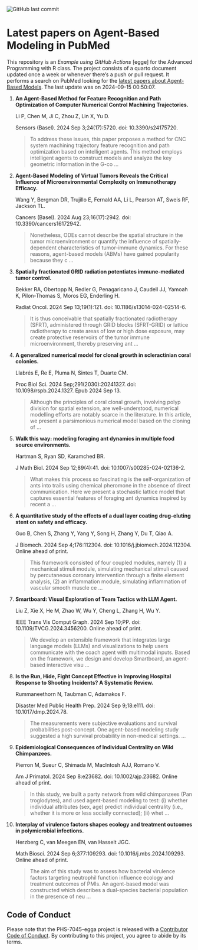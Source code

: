 ![GitHub last
commit](https://img.shields.io/github/last-commit/UofUEpiBio/PHS-7045-egga.png)

# Latest papers on Agent-Based Modeling in PubMed

This repository is an *Example using GitHub Actions* \[egge\] for the
Advanced Programming with R class. The project consists of a quarto
document updated once a week or whenever there’s a push or pull request.
It performs a search on PubMed looking for the <a
href="https://pubmed.ncbi.nlm.nih.gov/?term=agent-based+model&amp;sort=date"
target="_blank">latest papers about Agent-Based Models</a>. The last
update was on 2024-09-15 00:50:07.

<div class="cell">

</div>

1.  **An Agent-Based Method for Feature Recognition and Path
    Optimization of Computer Numerical Control Machining Trajectories.**

    Li P, Chen M, Ji C, Zhou Z, Lin X, Yu D.

    Sensors (Basel). 2024 Sep 3;24(17):5720. doi: 10.3390/s24175720.

    > To address these issues, this paper proposes a method for CNC
    > system machining trajectory feature recognition and path
    > optimization based on intelligent agents. This method employs
    > intelligent agents to construct models and analyze the key
    > geometric information in the G-co …

2.  **Agent-Based Modeling of Virtual Tumors Reveals the Critical
    Influence of Microenvironmental Complexity on Immunotherapy
    Efficacy.**

    Wang Y, Bergman DR, Trujillo E, Fernald AA, Li L, Pearson AT, Sweis
    RF, Jackson TL.

    Cancers (Basel). 2024 Aug 23;16(17):2942. doi:
    10.3390/cancers16172942.

    > Nonetheless, ODEs cannot describe the spatial structure in the
    > tumor microenvironment or quantify the influence of
    > spatially-dependent characteristics of tumor-immune dynamics. For
    > these reasons, agent-based models (ABMs) have gained popularity
    > because they c …

3.  **Spatially fractionated GRID radiation potentiates immune-mediated
    tumor control.**

    Bekker RA, Obertopp N, Redler G, Penagaricano J, Caudell JJ, Yamoah
    K, Pilon-Thomas S, Moros EG, Enderling H.

    Radiat Oncol. 2024 Sep 13;19(1):121. doi:
    10.1186/s13014-024-02514-6.

    > It is thus conceivable that spatially fractionated radiotherapy
    > (SFRT), administered through GRID blocks (SFRT-GRID) or lattice
    > radiotherapy to create areas of low or high dose exposure, may
    > create protective reservoirs of the tumor immune microenvironment,
    > thereby preserving ant …

4.  **A generalized numerical model for clonal growth in scleractinian
    coral colonies.**

    Llabrés E, Re E, Pluma N, Sintes T, Duarte CM.

    Proc Biol Sci. 2024 Sep;291(2030):20241327. doi:
    10.1098/rspb.2024.1327. Epub 2024 Sep 13.

    > Although the principles of coral clonal growth, involving polyp
    > division for spatial extension, are well-understood, numerical
    > modelling efforts are notably scarce in the literature. In this
    > article, we present a parsimonious numerical model based on the
    > cloning of …

5.  **Walk this way: modeling foraging ant dynamics in multiple food
    source environments.**

    Hartman S, Ryan SD, Karamched BR.

    J Math Biol. 2024 Sep 12;89(4):41. doi: 10.1007/s00285-024-02136-2.

    > What makes this process so fascinating is the self-organization of
    > ants into trails using chemical pheromone in the absence of direct
    > communication. Here we present a stochastic lattice model that
    > captures essential features of foraging ant dynamics inspired by
    > recent a …

6.  **A quantitative study of the effects of a dual layer coating
    drug-eluting stent on safety and efficacy.**

    Guo B, Chen S, Zhang Y, Yang Y, Song H, Zhang Y, Du T, Qiao A.

    J Biomech. 2024 Sep 4;176:112304. doi:
    10.1016/j.jbiomech.2024.112304. Online ahead of print.

    > This framework consisted of four coupled modules, namely (1) a
    > mechanical stimuli module, simulating mechanical stimuli caused by
    > percutaneous coronary intervention through a finite element
    > analysis, (2) an inflammation module, simulating inflammation of
    > vascular smooth muscle ce …

7.  **Smartboard: Visual Exploration of Team Tactics with LLM Agent.**

    Liu Z, Xie X, He M, Zhao W, Wu Y, Cheng L, Zhang H, Wu Y.

    IEEE Trans Vis Comput Graph. 2024 Sep 10;PP. doi:
    10.1109/TVCG.2024.3456200. Online ahead of print.

    > We develop an extensible framework that integrates large language
    > models (LLMs) and visualizations to help users communicate with
    > the coach agent with multimodal inputs. Based on the framework, we
    > design and develop Smartboard, an agent-based interactive visu …

8.  **Is the Run, Hide, Fight Concept Effective in Improving Hospital
    Response to Shooting Incidents? A Systematic Review.**

    Rummaneethorn N, Taubman C, Adamakos F.

    Disaster Med Public Health Prep. 2024 Sep 9;18:e111. doi:
    10.1017/dmp.2024.78.

    > The measurements were subjective evaluations and survival
    > probabilities post-concept. One agent-based modeling study
    > suggested a high survival probability in non-medical settings. …

9.  **Epidemiological Consequences of Individual Centrality on Wild
    Chimpanzees.**

    Pierron M, Sueur C, Shimada M, MacIntosh AJJ, Romano V.

    Am J Primatol. 2024 Sep 8:e23682. doi: 10.1002/ajp.23682. Online
    ahead of print.

    > In this study, we built a party network from wild chimpanzees (Pan
    > troglodytes), and used agent-based modeling to test: (i) whether
    > individual attributes (sex, age) predict individual centrality
    > (i.e., whether it is more or less socially connected); (ii) whet …

10. **Interplay of virulence factors shapes ecology and treatment
    outcomes in polymicrobial infections.**

    Herzberg C, van Meegen EN, van Hasselt JGC.

    Math Biosci. 2024 Sep 6;377:109293. doi: 10.1016/j.mbs.2024.109293.
    Online ahead of print.

    > The aim of this study was to assess how bacterial virulence
    > factors targeting neutrophil function influence ecology and
    > treatment outcomes of PMIs. An agent-based model was constructed
    > which describes a dual-species bacterial population in the
    > presence of neu …

## Code of Conduct

Please note that the PHS-7045-egga project is released with a
[Contributor Code of
Conduct](https://contributor-covenant.org/version/2/1/CODE_OF_CONDUCT.html).
By contributing to this project, you agree to abide by its terms.
